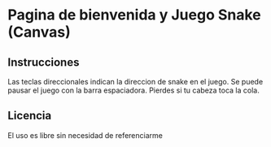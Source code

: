 # Pagina de bienvenida y Juego Snake (Canvas)

## Instrucciones

Las teclas direccionales indican la direccion de snake en el juego.
Se puede pausar el juego con la barra espaciadora.
Pierdes si tu cabeza toca la cola.

## Licencia

El uso es libre sin necesidad de referenciarme
